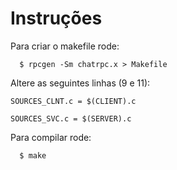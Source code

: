 # Instruções

Para criar o makefile rode:

```
  $ rpcgen -Sm chatrpc.x > Makefile
```

Altere as seguintes linhas (9 e 11):

```
SOURCES_CLNT.c = $(CLIENT).c
```

```
SOURCES_SVC.c = $(SERVER).c
```

Para compilar rode:

```
  $ make
```
